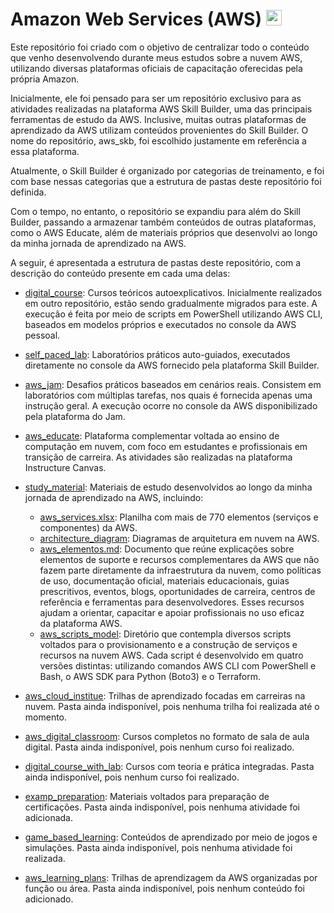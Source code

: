 # Amazon Web Services (AWS)   <img src="https://cdn.jsdelivr.net/gh/devicons/devicon@latest/icons/amazonwebservices/amazonwebservices-original-wordmark.svg" alt="aws" width="auto" height="25">

Este repositório foi criado com o objetivo de centralizar todo o conteúdo que venho desenvolvendo durante meus estudos sobre a nuvem AWS, utilizando diversas plataformas oficiais de capacitação oferecidas pela própria Amazon.

Inicialmente, ele foi pensado para ser um repositório exclusivo para as atividades realizadas na plataforma AWS Skill Builder, uma das principais ferramentas de estudo da AWS. Inclusive, muitas outras plataformas de aprendizado da AWS utilizam conteúdos provenientes do Skill Builder. O nome do repositório, aws_skb, foi escolhido justamente em referência a essa plataforma.

Atualmente, o Skill Builder é organizado por categorias de treinamento, e foi com base nessas categorias que a estrutura de pastas deste repositório foi definida.

Com o tempo, no entanto, o repositório se expandiu para além do Skill Builder, passando a armazenar também conteúdos de outras plataformas, como o AWS Educate, além de materiais próprios que desenvolvi ao longo da minha jornada de aprendizado na AWS.

A seguir, é apresentada a estrutura de pastas deste repositório, com a descrição do conteúdo presente em cada uma delas:
- [digital_course](./digital_course): Cursos teóricos autoexplicativos. Inicialmente realizados em outro repositório, estão sendo gradualmente migrados para este. A execução é feita por meio de scripts em PowerShell utilizando AWS CLI, baseados em modelos próprios e executados no console da AWS pessoal.  
- [self_paced_lab](./self_paced_lab): Laboratórios práticos auto-guiados, executados diretamente no console da AWS fornecido pela plataforma Skill Builder.  
- [aws_jam](./aws_jam): Desafios práticos baseados em cenários reais. Consistem em laboratórios com múltiplas tarefas, nos quais é fornecida apenas uma instrução geral. A execução ocorre no console da AWS disponibilizado pela plataforma do Jam.  
- [aws_educate](./aws_educate): Plataforma complementar voltada ao ensino de computação em nuvem, com foco em estudantes e profissionais em transição de carreira. As atividades são realizadas na plataforma Instructure Canvas.
- [study_material](./study_material): Materiais de estudo desenvolvidos ao longo da minha jornada de aprendizado na AWS, incluindo:  
  - [aws_services.xlsx](./study_material/aws_services.xlsx): Planilha com mais de 770 elementos (serviços e componentes) da AWS.  
  - [architecture_diagram](./study_material/architecture_diagram/): Diagramas de arquitetura em nuvem na AWS.  
  - [aws_elementos.md](./study_material/aws_elementos.md): Documento que reúne explicações sobre elementos de suporte e recursos complementares da AWS que não fazem parte diretamente da infraestrutura da nuvem, como políticas de uso, documentação oficial, materiais educacionais, guias prescritivos, eventos, blogs, oportunidades de carreira, centros de referência e ferramentas para desenvolvedores. Esses recursos ajudam a orientar, capacitar e apoiar profissionais no uso eficaz da plataforma AWS.
  - [aws_scripts_model](./study_material/aws_scripts_model/): Diretório que contempla diversos scripts voltados para o provisionamento e a construção de serviços e recursos na nuvem AWS. Cada script é desenvolvido em quatro versões distintas: utilizando comandos AWS CLI com PowerShell e Bash, o AWS SDK para Python (Boto3) e o Terraform.

- [aws_cloud_institue](./aws_cloud_institue): Trilhas de aprendizado focadas em carreiras na nuvem. Pasta ainda indisponível, pois nenhuma trilha foi realizada até o momento.  
- [aws_digital_classroom](./aws_digital_classroom): Cursos completos no formato de sala de aula digital. Pasta ainda indisponível, pois nenhum curso foi realizado.  
- [digital_course_with_lab](./digital_course_with_lab): Cursos com teoria e prática integradas. Pasta ainda indisponível, pois nenhum curso foi realizado.  
- [examp_preparation](./examp_preparation): Materiais voltados para preparação de certificações. Pasta ainda indisponível, pois nenhuma atividade foi adicionada.  
- [game_based_learning](./game_based_learning): Conteúdos de aprendizado por meio de jogos e simulações. Pasta ainda indisponível, pois nenhuma atividade foi realizada.  
- [aws_learning_plans](./aws_learning_plans): Trilhas de aprendizagem da AWS organizadas por função ou área. Pasta ainda indisponível, pois nenhum conteúdo foi adicionado.